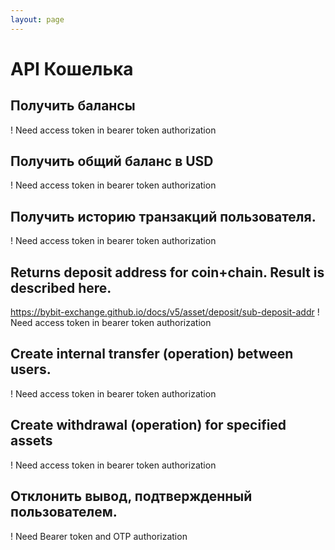 ```yaml
---
layout: page
---
```


# API Кошелька

<GlobalAuth />

## Получить балансы
! Need access token in bearer token authorization

<InteractiveWalletAPIEndpoint1 />

## Получить общий баланс в USD
! Need access token in bearer token authorization

<InteractiveWalletAPIEndpoint2 />

## Получить историю транзакций пользователя.
! Need access token in bearer token authorization

<InteractiveWalletAPIEndpoint3 />

## Returns deposit address for coin+chain. Result is described here.
https://bybit-exchange.github.io/docs/v5/asset/deposit/sub-deposit-addr
! Need access token in bearer token authorization

<InteractiveWalletAPIEndpoint4 />

## Create internal transfer (operation) between users.
! Need access token in bearer token authorization

<InteractiveWalletAPIEndpoint5 />

## Create withdrawal (operation) for specified assets
! Need access token in bearer token authorization

<InteractiveWalletAPIEndpoint6 />

## Отклонить вывод, подтвержденный пользователем.
! Need Bearer token and OTP authorization

<InteractiveWalletAPIEndpoint7 />

<script setup>
import InteractiveWalletAPIEndpoint1 from '../../.vitepress/theme/components/InteractiveWalletAPIEndpoint1.vue'
import InteractiveWalletAPIEndpoint2 from '../../.vitepress/theme/components/InteractiveWalletAPIEndpoint2.vue'
import InteractiveWalletAPIEndpoint3 from '../../.vitepress/theme/components/InteractiveWalletAPIEndpoint3.vue'
import InteractiveWalletAPIEndpoint4 from '../../.vitepress/theme/components/InteractiveWalletAPIEndpoint4.vue'
import InteractiveWalletAPIEndpoint5 from '../../.vitepress/theme/components/InteractiveWalletAPIEndpoint5.vue'
import InteractiveWalletAPIEndpoint6 from '../../.vitepress/theme/components/InteractiveWalletAPIEndpoint6.vue'
import InteractiveWalletAPIEndpoint7 from '../../.vitepress/theme/components/InteractiveWalletAPIEndpoint7.vue'
import GlobalAuth from '../../.vitepress/theme/components/GlobalAuth.vue'
import SimpleOutline from '../../.vitepress/theme/components/SimpleOutline.vue'
</script>

<SimpleOutline :items="[
  { text: 'Get balances', anchor: '#get-balances' },
  { text: 'Get total balance in USD', anchor: '#get-total-balance-in-usd' },
  { text: 'Get user transactions history.', anchor: '#get-user-transactions-history' },
  { text: 'Returns deposit address for coin+chain. Result is described here. https://bybit-exchange.github.io/docs/v5/asset/deposit/sub-deposit-addr', anchor: '#returns-deposit-address-for-coinchain-result-is-described-here-httpsbybitexchangegithubiodocsv5assetdepositsubdepositaddr' },
  { text: 'Create internal transfer (operation) between users.', anchor: '#create-internal-transfer-operation-between-users' },
  { text: 'Create withdrawal (operation) for specified assets', anchor: '#create-withdrawal-operation-for-specified-assets' },
  { text: 'Reject withdrawal confirmed by user.', anchor: '#reject-withdrawal-confirmed-by-user' }
]" />
